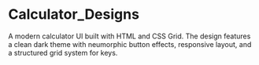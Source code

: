 # Calculator_Designs
A modern calculator UI built with HTML and CSS Grid. The design features a clean dark theme with neumorphic button effects, responsive layout, and a structured grid system for keys.
